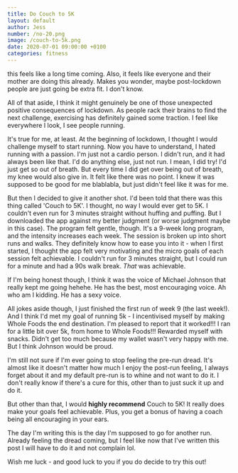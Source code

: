 ```yaml
---
title: Do Couch to 5K
layout: default
author: Jess
number: /no-20.png
image: /couch-to-5k.png
date: 2020-07-01 09:00:00 +0100
categories: fitness
---
```


this feels like a long time coming. Also, it feels like everyone and their mother are doing this already. Makes you wonder, maybe post-lockdown people are just going be extra fit. I don't know.

All of that aside, I think it might genuinely be one of those unexpected positive consequences of lockdown. As people rack their brains to find the next challenge, exercising has definitely gained some traction. I feel like everywhere I look, I see people running.

It's true for me, at least. At the beginning of lockdown, I thought I would challenge myself to start running. Now you have to understand, I hated running with a passion. I'm just not a cardio person. I didn't run, and it had always been like that. I'd do anything else, just not run. I mean, I did try! I'd just get so out of breath. But every time I did get over being out of breath, my knee would also give in. It felt like there was no point. I knew it was supposed to be good for me blablabla, but just didn't feel like it was for me.

But then I decided to give it another shot. I'd been told that there was this thing called 'Couch to 5K'. I thought, no way I would ever get to 5K. I couldn't even run for 3 minutes straight without huffing and puffing. But I downloaded the app against my better judgment (or worse judgment maybe in this case). The program felt gentle, though. It's a 9-week long program, and the intensity increases each week. The session is broken up into short runs and walks. They definitely know how to ease you into it - when I first started, I thought the app felt very motivating and the micro goals of each session felt achievable. I couldn't run for 3 minutes straight, but I could run for a minute and had a 90s walk break. *That* was achievable.

If I'm being honest though, I think it was the voice of Michael Johnson that really kept me going hehehe. He has the best, most encouraging voice. Ah who am I kidding. He has a sexy voice.

All jokes aside though, I just finished the first run of week 9 (the last week!). And I think I'd met my goal of running 5k - I incentivised myself by making Whole Foods the end destination. I'm pleased to report that it worked!!! I ran for a little bit over 5k, from home to Whole Foods!!! Rewarded myself with snacks. Didn't get too much because my wallet wasn't very happy with me. But I think Johnson would be proud.

I'm still not sure if I'm ever going to stop feeling the pre-run dread. It's almost like it doesn't matter how much I enjoy the post-run feeling, I always forget about it and my default pre-run is to whine and not want to do it. I don't really know if there's a cure for this, other than to just suck it up and do it.

But other than that, I would **highly recommend** Couch to 5K! It really does make your goals feel achievable. Plus, you get a bonus of having a coach being all encouraging in your ears.

The day I'm writing this is the day I'm supposed to go for another run. Already feeling the dread coming, but I feel like now that I've written this post I will have to do it and not complain lol.

Wish me luck - and good luck to you if you do decide to try this out!






